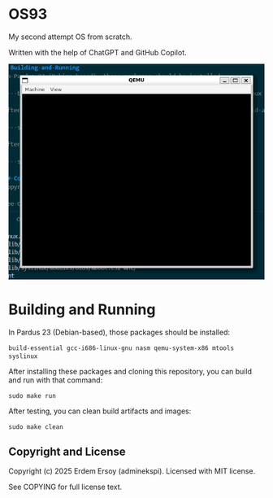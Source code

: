 # OS93
My second attempt OS from scratch.

Written with the help of ChatGPT and GitHub Copilot.

![OS93 0.0.2 on QEMU](https://raw.githubusercontent.com/adminekspi/OS93/refs/heads/main/media/OS93_0_0_2.png)

# Building and Running
In Pardus 23 (Debian-based), those packages should be installed:

    build-essential gcc-i686-linux-gnu nasm qemu-system-x86 mtools syslinux

After installing these packages and cloning this repository, you can build and run with that command:

    sudo make run

After testing, you can clean build artifacts and images:

    sudo make clean

## Copyright and License
Copyright (c) 2025 Erdem Ersoy (adminekspi). Licensed with MIT license.

See COPYING for full license text.
